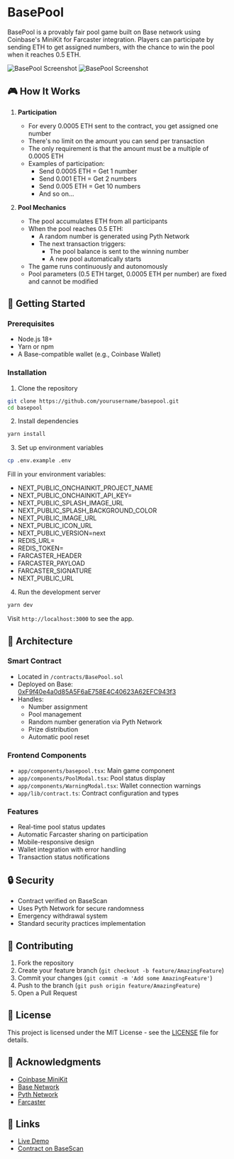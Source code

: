 # BasePool

BasePool is a provably fair pool game built on Base network using Coinbase's MiniKit for Farcaster integration. Players can participate by sending ETH to get assigned numbers, with the chance to win the pool when it reaches 0.5 ETH.

![BasePool Screenshot](https://basepool.miniapps.zone/gitHub.png)
![BasePool Screenshot](https://basepool.miniapps.zone/miniApp.png)

## 🎮 How It Works

1. **Participation**
   - For every 0.0005 ETH sent to the contract, you get assigned one number
   - There's no limit on the amount you can send per transaction
   - The only requirement is that the amount must be a multiple of 0.0005 ETH
   - Examples of participation:
     - Send 0.0005 ETH = Get 1 number
     - Send 0.001 ETH = Get 2 numbers
     - Send 0.005 ETH = Get 10 numbers
     - And so on...

2. **Pool Mechanics**
   - The pool accumulates ETH from all participants
   - When the pool reaches 0.5 ETH:
     - A random number is generated using Pyth Network
     - The next transaction triggers:
       - The pool balance is sent to the winning number
       - A new pool automatically starts
   - The game runs continuously and autonomously
   - Pool parameters (0.5 ETH target, 0.0005 ETH per number) are fixed and cannot be modified

## 🚀 Getting Started

### Prerequisites
- Node.js 18+
- Yarn or npm
- A Base-compatible wallet (e.g., Coinbase Wallet)

### Installation

1. Clone the repository
```bash
git clone https://github.com/yourusername/basepool.git
cd basepool
```

2. Install dependencies
```bash
yarn install
```

3. Set up environment variables
```bash
cp .env.example .env
```
Fill in your environment variables:
- NEXT_PUBLIC_ONCHAINKIT_PROJECT_NAME
- NEXT_PUBLIC_ONCHAINKIT_API_KEY=
- NEXT_PUBLIC_SPLASH_IMAGE_URL
- NEXT_PUBLIC_SPLASH_BACKGROUND_COLOR
- NEXT_PUBLIC_IMAGE_URL
- NEXT_PUBLIC_ICON_URL
- NEXT_PUBLIC_VERSION=next
- REDIS_URL=
- REDIS_TOKEN=
- FARCASTER_HEADER
- FARCASTER_PAYLOAD
- FARCASTER_SIGNATURE
- NEXT_PUBLIC_URL

4. Run the development server
```bash
yarn dev
```

Visit `http://localhost:3000` to see the app.

## 📐 Architecture

### Smart Contract
- Located in `/contracts/BasePool.sol`
- Deployed on Base: [0xF9f40e4a0d85A5F6aE758E4C40623A62EFC943f3](https://basescan.org/address/0xF9f40e4a0d85A5F6aE758E4C40623A62EFC943f3)
- Handles:
  - Number assignment
  - Pool management
  - Random number generation via Pyth Network
  - Prize distribution
  - Automatic pool reset

### Frontend Components
- `app/components/basepool.tsx`: Main game component
- `app/components/PoolModal.tsx`: Pool status display
- `app/components/WarningModal.tsx`: Wallet connection warnings
- `app/lib/contract.ts`: Contract configuration and types

### Features
- Real-time pool status updates
- Automatic Farcaster sharing on participation
- Mobile-responsive design
- Wallet integration with error handling
- Transaction status notifications

## 🔒 Security

- Contract verified on BaseScan
- Uses Pyth Network for secure randomness
- Emergency withdrawal system
- Standard security practices implementation

## 🤝 Contributing

1. Fork the repository
2. Create your feature branch (`git checkout -b feature/AmazingFeature`)
3. Commit your changes (`git commit -m 'Add some AmazingFeature'`)
4. Push to the branch (`git push origin feature/AmazingFeature`)
5. Open a Pull Request

## 📄 License

This project is licensed under the MIT License - see the [LICENSE](LICENSE) file for details.

## 🙏 Acknowledgments

- [Coinbase MiniKit](https://docs.base.org/building-with-base/guides/tools-and-resources/minikit)
- [Base Network](https://base.org)
- [Pyth Network](https://pyth.network)
- [Farcaster](https://www.farcaster.xyz)

## 🔗 Links

- [Live Demo](https://basepool.miniapps.zone)
- [Contract on BaseScan](https://basescan.org/address/0xF9f40e4a0d85A5F6aE758E4C40623A62EFC943f3)
